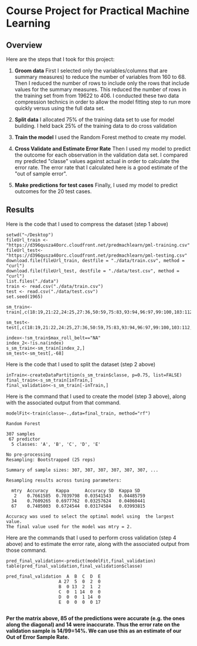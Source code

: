 Course Project for Practical Machine Learning
========================================================

Overview
-------------------------
Here are the steps that I took for this project:

1. **Groom data**  First I selected only the variables/columns that are summary measures) to reduce the number of variables from 160 to 68.  Then I reduced the number of rows to include only the rows that include values for the summary measures. This reduced the number of rows in the training set from from 19622 to 406.  I conducted these two data compression technics in order to allow the model fitting step to run more quickly versus using the full data set.

2. **Split data** I allocated 75% of the training data set to use for model building. I held back 25% of the training data to do cross validation

3. **Train the model** I used the Random Forest method to create my model.

4. **Cross Validate and Estimate Error Rate**  Then I used my model to predict the  outcome for each observation in the validation data set.  I compared my predicted "classe" values against actual in order to calculate the error rate.  The error rate that I calculated here is a good estimate of the "out of sample error".

5. **Make predictions for test cases** Finally, I used my model to predict outcomes for the 20 test cases.

Results
-------------------------
Here is the code that I used to compress the dataset (step 1 above)

```
setwd("~/Desktop")
fileUrl_train <- "https://d396qusza40orc.cloudfront.net/predmachlearn/pml-training.csv"
fileUrl_test<-"https://d396qusza40orc.cloudfront.net/predmachlearn/pml-testing.csv"
download.file(fileUrl_train, destfile = "./data/train.csv", method = "curl")
download.file(fileUrl_test, destfile = "./data/test.csv", method = "curl")
list.files("./data")
train <- read.csv("./data/train.csv")
test <- read.csv("./data/test.csv")
set.seed(1965)   

sm_train<-train[,c(18:19,21:22,24:25,27:36,50:59,75:83,93:94,96:97,99:100,103:112,131:132,134:135,137:138,141:150,160)]   

sm_test<-test[,c(18:19,21:22,24:25,27:36,50:59,75:83,93:94,96:97,99:100,103:112,131:132,134:135,137:138,141:150,160)]   

index<-!sm_train$max_roll_belt=="NA"
index_2<-!is.na(index)
s_sm_train<-sm_train[index_2,]
sm_test<-sm_test[,-68]
```
Here is the code that I used to split the dataset (step 2 above)   
```
inTrain<-createDataPartition(s_sm_train$classe, p=0.75, list=FALSE)
final_train<-s_sm_train[inTrain,]
final_validation<-s_sm_train[-inTrain,]
```
   

Here is the command that I used to create the model (step 3 above), along with the associated output from that command.


```
modelFit<-train(classe~.,data=final_train, method="rf")
```

```
Random Forest 

307 samples
 67 predictor
  5 classes: 'A', 'B', 'C', 'D', 'E' 

No pre-processing
Resampling: Bootstrapped (25 reps) 

Summary of sample sizes: 307, 307, 307, 307, 307, 307, ... 

Resampling results across tuning parameters:

  mtry  Accuracy   Kappa      Accuracy SD  Kappa SD  
   2    0.7661585  0.7039798  0.03541543   0.04485759
  34    0.7609265  0.6977762  0.03257624   0.04060441
  67    0.7405003  0.6724544  0.03174584   0.03993815

Accuracy was used to select the optimal model using  the largest value.
The final value used for the model was mtry = 2. 
```
   
Here are the commands that I used to perform cross validation (step 4 above) and to estimate the error rate, along with the associated output from those command.

```
pred_final_validation<-predict(modelFit,final_validation)
table(pred_final_validation,final_validation$classe)
```

```
pred_final_validation  A  B  C  D  E
                    A 27  5  0  2  0
                    B  0 13  2  1  2
                    C  0  1 14  0  0
                    D  0  0  1 14  0
                    E  0  0  0  0 17
                                   
```
**Per the matrix above, 85 of the predictions were accurate (e.g. the ones along the diagonal) and 14 were inaccurate.  Thus the error rate on the validation sample is 14/99=14%.  We can use this as an estimate of our Out of Error Sample Rate.**


